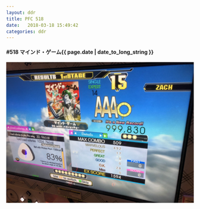 ```yaml
---
layout: ddr
title: PFC 518
date:   2018-03-18 15:49:42
categories: ddr
---
```


#### **#518** マインド・ゲーム<span class="pull-right">{{ page.date | date_to_long_string }}</span>
![](/images/pfc/518_マインド・ゲーム.jpg)
